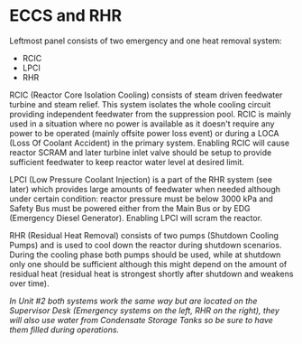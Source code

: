 # ECCS and RHR

Leftmost panel consists of two emergency and one heat removal system:
- RCIC
- LPCI
- RHR

RCIC (Reactor Core Isolation Cooling) consists of steam driven feedwater turbine and steam relief. This system isolates the whole cooling circuit providing independent feedwater from the suppression pool. RCIC is mainly used in a situation where no power is available as it doesn't require any power to be operated (mainly offsite power loss event) or during a LOCA (Loss Of Coolant Accident) in the primary system. Enabling RCIC will cause reactor SCRAM and later turbine inlet valve should be setup to provide sufficient feedwater to keep reactor water level at desired limit.

LPCI (Low Pressure Coolant Injection) is a part of the RHR system (see later) which provides large amounts of feedwater when needed although under certain condition: reactor pressure must be below 3000 kPa and Safety Bus must be powered either from the Main Bus or by EDG (Emergency Diesel Generator). Enabling LPCI will scram the reactor.

RHR (Residual Heat Removal) consists of two pumps (Shutdown Cooling Pumps) and is used to cool down the reactor during shutdown scenarios. During the cooling phase both pumps should be used, while at shutdown only one should be sufficient although this might depend on the amount of residual heat (residual heat is strongest shortly after shutdown and weakens over time).

*In Unit #2 both systems work the same way but are located on the Supervisor Desk (Emergency systems on the left, RHR on the right), they will also use water from Condensate Storage Tanks so be sure to have them filled during operations.*
